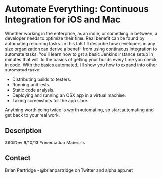 # Automate Everything: Continuous Integration for iOS and Mac

Whether working in the enterprise, as an indie, or something in between, a developer needs to optimize their time. Real benefit can be found by automating recurring tasks.
In this talk I'll describe how developers in any size organization can derive a benefit from using continuous integration to automate tasks. You'll learn how to get a basic Jenkins instance setup in minutes that will do the basics of getting your builds every time you check in code. With the basics automated, I'll show you how to expand into other automated tasks:

- Distributing builds to testers.
- Running unit tests.
- Static code analysis.
- Deploying and running an OSX app in a virtual machine.
- Taking screenshots for the app store.

Anything worth doing twice is worth automating, so start automating and get back to your real work.

## Description

360iDev 9/10/13 Presentation Materials

## Contact

Brian Partridge - @brianpartridge on Twitter and alpha.app.net